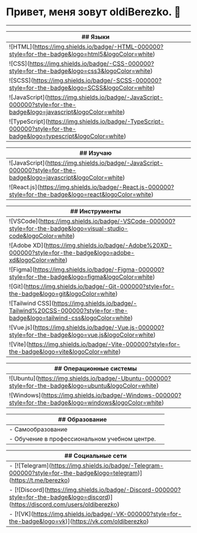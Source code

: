 # Привет, меня зовут oldiBerezko. 👋

---

| ## Языки |  |
|-|-|  
| !\[HTML\](https://img.shields.io/badge/-HTML-000000?style=for-the-badge&logo=html5&logoColor=white) | 
| !\[CSS\](https://img.shields.io/badge/-CSS-000000?style=for-the-badge&logo=css3&logoColor=white) |
| !\[SCSS\](https://img.shields.io/badge/-SCSS-000000?style=for-the-badge&logo=SCSS&logoColor=white) |
| !\[JavaScript\](https://img.shields.io/badge/-JavaScript-000000?style=for-the-badge&logo=javascript&logoColor=white) |
| !\[TypeScript\](https://img.shields.io/badge/-TypeScript-000000?style=for-the-badge&logo=typescript&logoColor=white) |

| ## Изучаю | |  
|-|-|
| !\[JavaScript\](https://img.shields.io/badge/-JavaScript-000000?style=for-the-badge&logo=javascript&logoColor=white) |
| !\[React.js\](https://img.shields.io/badge/-React.js-000000?style=for-the-badge&logo=react&logoColor=white) |

| ## Инструменты | |
|-|-|
| !\[VSCode\](https://img.shields.io/badge/-VSCode-000000?style=for-the-badge&logo=visual-studio-code&logoColor=white) |  
| !\[Adobe XD\](https://img.shields.io/badge/-Adobe%20XD-000000?style=for-the-badge&logo=adobe-xd&logoColor=white) |
| !\[Figma\](https://img.shields.io/badge/-Figma-000000?style=for-the-badge&logo=figma&logoColor=white) |
| !\[Git\](https://img.shields.io/badge/-Git-000000?style=for-the-badge&logo=git&logoColor=white) |
| !\[Tailwind CSS\](https://img.shields.io/badge/-Tailwind%20CSS-000000?style=for-the-badge&logo=tailwind-css&logoColor=white) |
| !\[Vue.js\](https://img.shields.io/badge/-Vue.js-000000?style=for-the-badge&logo=vue.js&logoColor=white) |  
| !\[Vite\](https://img.shields.io/badge/-Vite-000000?style=for-the-badge&logo=vite&logoColor=white) |

| ## Операционные системы | |
|-|-|
| !\[Ubuntu\](https://img.shields.io/badge/-Ubuntu-000000?style=for-the-badge&logo=ubuntu&logoColor=white) |
| !\[Windows\](https://img.shields.io/badge/-Windows-000000?style=for-the-badge&logo=windows&logoColor=white) |

| ## Образование | |
|-|-|
| - Самообразование |
| - Обучение в профессиональном учебном центре. |

| ## Социальные сети | |
|-|-|
| - \[!\[Telegram\](https://img.shields.io/badge/-Telegram-000000?style=for-the-badge&logo=telegram)\](https://t.me/berezko) |
| - \[!\[Discord\](https://img.shields.io/badge/-Discord-000000?style=for-the-badge&logo=discord)\](https://discord.com/users/oldiberezko) | 
| - \[!\[VK\](https://img.shields.io/badge/-VK-000000?style=for-the-badge&logo=vk)\](https://vk.com/oldiberezko) |
